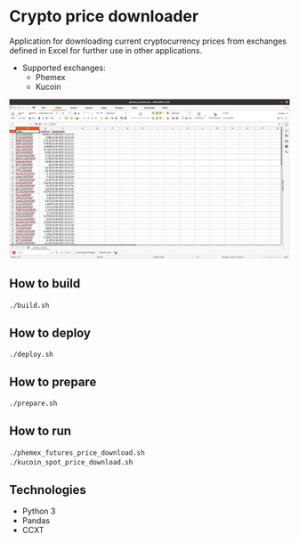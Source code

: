 # Crypto price downloader

Application for downloading current cryptocurrency prices from exchanges defined in Excel for further use in other applications.

* Supported exchanges:
  * Phemex
  * Kucoin

![Example](data/example.png)
## How to build
```bash
./build.sh
```

## How to deploy
```
./deploy.sh
```

## How to prepare
```bash
./prepare.sh
```

## How to run
```bash
./phemex_futures_price_download.sh
./kucoin_spot_price_download.sh
```

## Technologies
* Python 3
* Pandas
* CCXT
